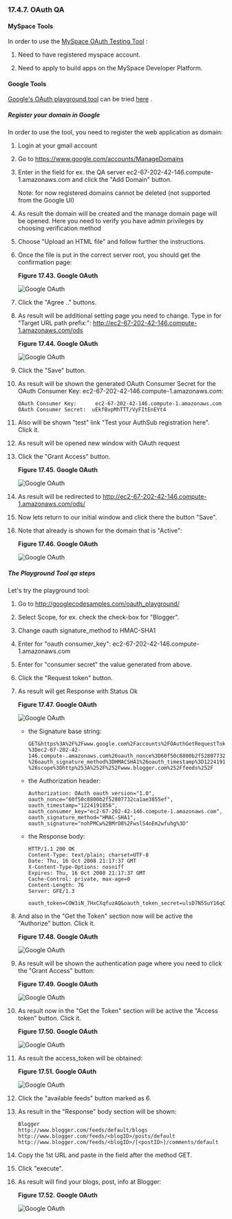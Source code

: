 <div id="voauthqa" class="section">

<div class="titlepage">

<div>

<div>

### 17.4.7. OAuth QA

</div>

</div>

</div>

<div id="voauthqamyspace" class="section">

<div class="titlepage">

<div>

<div>

#### MySpace Tools

</div>

</div>

</div>

In order to use the
<a href="http://developer.myspace.com/community/myspace/oauthintro.aspx"
class="ulink" target="_top">MySpace OAuth Testing Tool</a> :

<div class="orderedlist">

1.  Need to have registered myspace account.

2.  Need to apply to build apps on the MySpace Developer Platform.

</div>

</div>

<div id="voauthqagoogle" class="section">

<div class="titlepage">

<div>

<div>

#### Google Tools

</div>

</div>

</div>

<a
href="http://code.google.com/apis/gdata/articles/oauth.html#OAuthPlayground"
class="ulink" target="_top">Google's OAuth playground tool</a> can be
tried
<a href="http://googlecodesamples.com/oauth_playground/" class="ulink"
target="_top">here</a> .

<div id="voauthqagooglereg" class="section">

<div class="titlepage">

<div>

<div>

##### Register your domain in Google

</div>

</div>

</div>

In order to use the tool, you need to register the web application as
domain:

<div class="orderedlist">

1.  Login at your gmail account

2.  Go to https://www.google.com/accounts/ManageDomains

3.  Enter in the field for ex. the QA server
    ec2-67-202-42-146.compute-1.amazonaws.com and click the "Add Domain"
    button.

    Note: for now registered domains cannot be deleted (not supported
    from the Google UI)

4.  As result the domain will be created and the manage domain page will
    be opened. Here you need to verify you have admin privileges by
    choosing verification method

5.  Choose "Upload an HTML file" and follow further the instructions.

6.  Once the file is put in the correct server root, you should get the
    confirmation page:

    <div class="figure-float">

    <div id="keys16" class="figure">

    **Figure 17.43. Google OAuth**

    <div class="figure-contents">

    <div class="mediaobject">

    ![Google OAuth](images/ui/keys16.png)

    </div>

    </div>

    </div>

      

    </div>

7.  Click the "Agree .." buttons.

8.  As result will be additional setting page you need to change. Type
    in for "Target URL path prefix:":
    http://ec2-67-202-42-146.compute-1.amazonaws.com/ods

    <div class="figure-float">

    <div id="keys17" class="figure">

    **Figure 17.44. Google OAuth**

    <div class="figure-contents">

    <div class="mediaobject">

    ![Google OAuth](images/ui/keys17.png)

    </div>

    </div>

    </div>

      

    </div>

9.  Click the "Save" button.

10. As result will be shown the generated OAuth Consumer Secret for the
    OAuth Consumer Key: ec2-67-202-42-146.compute-1.amazonaws.com:

    ``` programlisting
    OAuth Consumer Key:      ec2-67-202-42-146.compute-1.amazonaws.com
    OAuth Consumer Secret:  uEkfBvpMhTTT/VyFItEnEYt4
    ```

11. Also will be shown "test" link "Test your AuthSub registration
    here". Click it.

12. As result will be opened new window with OAuth request

13. Click the "Grant Access" button.

    <div class="figure-float">

    <div id="keys18" class="figure">

    **Figure 17.45. Google OAuth**

    <div class="figure-contents">

    <div class="mediaobject">

    ![Google OAuth](images/ui/keys18.png)

    </div>

    </div>

    </div>

      

    </div>

14. As result will be redirected to
    http://ec2-67-202-42-146.compute-1.amazonaws.com/ods/

15. Now lets return to our initial window and click there the button
    "Save".

16. Note that already is shown for the domain that is "Active":

    <div class="figure-float">

    <div id="keys19" class="figure">

    **Figure 17.46. Google OAuth**

    <div class="figure-contents">

    <div class="mediaobject">

    ![Google OAuth](images/ui/keys19.png)

    </div>

    </div>

    </div>

      

    </div>

</div>

</div>

<div id="voauthqagoogleplay" class="section">

<div class="titlepage">

<div>

<div>

##### The Playground Tool qa steps

</div>

</div>

</div>

Let's try the playground tool:

<div class="orderedlist">

1.  Go to http://googlecodesamples.com/oauth_playground/

2.  Select Scope, for ex. check the check-box for "Blogger".

3.  Change oauth signature_method to HMAC-SHA1

4.  Enter for "oauth consumer_key":
    ec2-67-202-42-146.compute-1.amazonaws.com

5.  Enter for "consumer secret" the value generated from above.

6.  Click the "Request token" button.

7.  As result will get Response with Status Ok

    <div class="figure-float">

    <div id="keys20" class="figure">

    **Figure 17.47. Google OAuth**

    <div class="figure-contents">

    <div class="mediaobject">

    ![Google OAuth](images/ui/keys20.png)

    </div>

    </div>

    </div>

      

    </div>

    <div class="itemizedlist">

    - the Signature base string:

      ``` programlisting
      GET&https%3A%2F%2Fwww.google.com%2Faccounts%2FOAuthGetRequestToken&oauth_consumer_key
      %3Dec2-67-202-42-146.compute-.amazonaws.com%26oauth_nonce%3D60f50c8800b2f52807732ca1ae3855ef
      %26oauth_signature_method%3DHMACSHA1%26oauth_timestamp%3D1224191856%26oauth_version%3D1.0
      %26scope%3Dhttp%253A%252F%252Fwww.blogger.com%252Ffeeds%252F
      ```

    - the Authorization header:

      ``` programlisting
      Authorization: OAuth oauth_version="1.0",
      oauth_nonce="60f50c8800b2f52807732ca1ae3855ef",
      oauth_timestamp="1224191856",
      oauth_consumer_key="ec2-67-202-42-146.compute-1.amazonaws.com",
      oauth_signature_method="HMAC-SHA1",
      oauth_signature="nohPMCw%2BMrO8%2FwslS4oEm2wfuhg%3D"
      ```

    - the Response body:

      ``` programlisting
      HTTP/1.1 200 OK
      Content-Type: text/plain; charset=UTF-8
      Date: Thu, 16 Oct 2008 21:17:37 GMT
      X-Content-Type-Options: nosniff
      Expires: Thu, 16 Oct 2008 21:17:37 GMT
      Cache-Control: private, max-age=0
      Content-Length: 76
      Server: GFE/1.3
       oauth_token=COW3iN_7HxCXqfuzAQ&oauth_token_secret=ulsD7N5SuY16qC%2FvY2Sdk3AS
      ```

    </div>

8.  And also in the "Get the Token" section now will be active the
    "Authorize" button. Click it.

    <div class="figure-float">

    <div id="keys21" class="figure">

    **Figure 17.48. Google OAuth**

    <div class="figure-contents">

    <div class="mediaobject">

    ![Google OAuth](images/ui/keys21.png)

    </div>

    </div>

    </div>

      

    </div>

9.  As result will be shown the authentication page where you need to
    click the "Grant Access" button:

    <div class="figure-float">

    <div id="keys22" class="figure">

    **Figure 17.49. Google OAuth**

    <div class="figure-contents">

    <div class="mediaobject">

    ![Google OAuth](images/ui/keys22.png)

    </div>

    </div>

    </div>

      

    </div>

10. As result now in the "Get the Token" section will be active the
    "Access token" button. Click it.

    <div class="figure-float">

    <div id="keys23" class="figure">

    **Figure 17.50. Google OAuth**

    <div class="figure-contents">

    <div class="mediaobject">

    ![Google OAuth](images/ui/keys23.png)

    </div>

    </div>

    </div>

      

    </div>

11. As result the access_token will be obtained:

    <div class="figure-float">

    <div id="keys24" class="figure">

    **Figure 17.51. Google OAuth**

    <div class="figure-contents">

    <div class="mediaobject">

    ![Google OAuth](images/ui/keys24.png)

    </div>

    </div>

    </div>

      

    </div>

12. Click the "available feeds" button marked as 6.

13. As result in the "Response" body section will be shown:

    ``` programlisting
    Blogger
    http://www.blogger.com/feeds/default/blogs
    http://www.blogger.com/feeds/<blogID>/posts/default
    http://www.blogger.com/feeds/<blogID>/[<postID>]/comments/default
    ```

14. Copy the 1st URL and paste in the field after the method GET.

15. Click "execute".

16. As result will find your blogs, post, info at Blogger:

    <div class="figure-float">

    <div id="keys25" class="figure">

    **Figure 17.52. Google OAuth**

    <div class="figure-contents">

    <div class="mediaobject">

    ![Google OAuth](images/ui/keys25.png)

    </div>

    </div>

    </div>

      

    </div>

</div>

</div>

</div>

</div>
